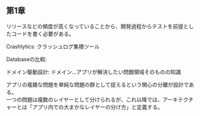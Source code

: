 第1章 
---

リリースなどの頻度が高くなっていることから、開発過程からテストを前提としたコードを書く必要がある。 

Crashlytics: クラッシュログ集積ツール

Databaseの比較:


ドメイン駆動設計: ドメイン…アプリが解決したい問題領域そのものの知識


アプリの複雑な問題を単純な問題の群として捉えるという関心の分離が設計である。  
一つの問題は複数のレイヤーとして分けられるが、これ以降では、アーキテクチャーとは「アプリ内での大まかなレイヤーの分け方」と定義する。  


